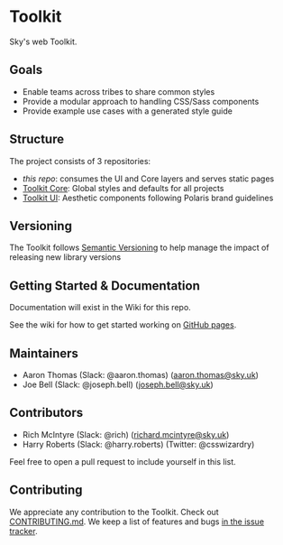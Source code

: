 # Toolkit

Sky's web Toolkit.

## Goals

- Enable teams across tribes to share common styles
- Provide a modular approach to handling CSS/Sass components
- Provide example use cases with a generated style guide

## Structure

The project consists of 3 repositories: 

- _this repo_: consumes the UI and Core layers and serves static pages
- [Toolkit Core](https://github.com/sky-uk/toolkit-core): Global styles and defaults for all projects
- [Toolkit UI](https://github.com/sky-uk/toolkit-ui): Aesthetic components following Polaris brand guidelines

## Versioning

The Toolkit follows [Semantic Versioning](http://semver.org) to help manage the impact of releasing new library versions

## Getting Started & Documentation

Documentation will exist in the Wiki for this repo.

See the wiki for how to get started working on [GitHub pages](https://github.com/sky-uk/toolkit/wiki/GitHub-Pages).

## Maintainers

- Aaron Thomas (Slack: @aaron.thomas) (aaron.thomas@sky.uk)
- Joe Bell (Slack: @joseph.bell) (joseph.bell@sky.uk)

## Contributors

- Rich McIntyre (Slack: @rich) (richard.mcintyre@sky.uk)
- Harry Roberts (Slack: @harry.roberts) (Twitter: @csswizardry)

Feel free to open a pull request to include yourself in this list. 

## Contributing

We appreciate any contribution to the Toolkit. Check out [CONTRIBUTING.md](CONTRIBUTING.md).
We keep a list of features and bugs [in the issue tracker](https://github.com/sky-uk/toolkit/issues).
